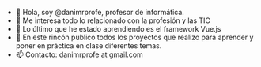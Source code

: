 - 👋 Hola, soy @danimrprofe, profesor de informática.
- 👀 Me interesa todo lo relacionado con la profesión y las TIC
- 🌱 Lo último que he estado aprendiendo es el framework Vue.js
- 💞️ En este rincón publico todos los proyectos que realizo para aprender y poner en práctica en clase diferentes temas.
- 📫 Contacto: danimrprofe at gmail.com

<!---
danimrprofe/danimrprofe is a ✨ special ✨ repository because its `README.md` (this file) appears on your GitHub profile.
You can click the Preview link to take a look at your changes.
--->
